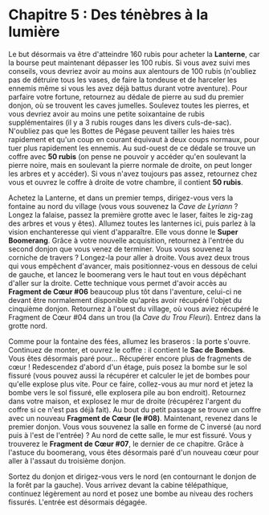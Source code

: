# Chapitre 5 : Des ténèbres à la lumière

Le but désormais va être d'atteindre 160 rubis pour acheter la **Lanterne**, car la bourse peut maintenant dépasser les 100 rubis. Si vous avez suivi mes conseils, vous devriez avoir au moins aux alentours de 100 rubis (n'oubliez pas de détruire tous les vases, de faire la tondeuse et de harceler les ennemis même si vous les avez déjà battus durant votre aventure). Pour parfaire votre fortune, retournez au dédale de pierre au sud du premier donjon, où se trouvent les caves jumelles. Soulevez toutes les pierres, et vous devriez avoir au moins une petite soixantaine de rubis supplémentaires (il y a 3 rubis rouges dans les divers culs-de-sac). N'oubliez pas que les Bottes de Pégase peuvent tailler les haies très rapidement et qu'un coup en courant équivaut à deux coups normaux, pour tuer plus rapidement les ennemis. Au sud-ouest de ce dédale se trouve un coffre avec **50 rubis** (on pense ne pouvoir y accéder qu'en soulevant la pierre noire, mais en soulevant la pierre normale de droite, on peut longer les arbres et y accéder). Si vous n'avez toujours pas assez, retournez chez vous et ouvrez le coffre à droite de votre chambre, il contient **50 rubis**.

Achetez la Lanterne, et dans un premier temps, dirigez-vous vers la fontaine au nord du village (vous vous souvenez la *Cave de Lyriann* ? Longez la falaise, passez la première grotte avec le laser, faites le zig-zag des arbres et vous y êtes). Allumez toutes les lanternes ici, puis parlez à la vision enchanteresse qui vient d'apparaître. Elle vous donne le **Super Boomerang**. Grâce à votre nouvelle acquisition, retournez à l'entrée du second donjon que vous venez de terminer. Vous vous souvenez la corniche de travers ? Longez-la pour aller à droite. Vous avez deux trous qui vous empêchent d'avancer, mais positionnez-vous en dessous de celui de gauche, et lancez le boomerang vers le haut tout en vous dépêchant d'aller sur la droite. Cette technique vous permet d'avoir accès au **Fragment de Cœur #06** beaucoup plus tôt dans l'aventure, celui-ci ne devant être normalement disponible qu'après avoir récupéré l'objet du cinquième donjon. Retournez à l'ouest du village, où vous aviez récupéré le Fragment de Cœur #04 dans un trou (la *Cave du Trou Fleuri*). Entrez dans la grotte nord.

Comme pour la fontaine des fées, allumez les braseros : la porte s'ouvre. Continuez de monter, et ouvrez le coffre : il contient le **Sac de Bombes**. Vous êtes désormais paré pour... Récupérer encore plus de fragments de cœur ! Redescendez d'abord d'un étage, puis posez la bombe sur le sol fissuré (vous pouvez aussi la récupérer et calculer le jet de bombes pour qu'elle explose plus vite. Pour ce faire, collez-vous au mur nord et jetez la bombe vers le sol fissuré, elle explosera pile au bon endroit). Retournez dans votre maison, et explosez le mur de droite (récupérez l'argent du coffre si ce n'est pas déjà fait). Au bout du petit passage se trouve un coffre avec un nouveau **Fragment de Cœur (le #08)**. Maintenant, revenez dans le premier donjon. Vous vous souvenez la salle en forme de C inversé (au nord puis à l'est de l'entrée) ? Au nord de cette salle, le mur est fissuré. Vous y trouverez le **Fragment de Cœur #07**, le dernier de ce chapitre. Grâce à l'astuce du boomerang, vous êtes désormais paré d'un nouveau cœur pour aller à l'assaut du troisième donjon.

Sortez du donjon et dirigez-vous vers le nord (en contournant le donjon de la forêt par la gauche). Vous arrivez devant la cabine télépathique, continuez légèrement au nord et posez une bombe au niveau des rochers fissurés. L'entrée est désormais dégagée.